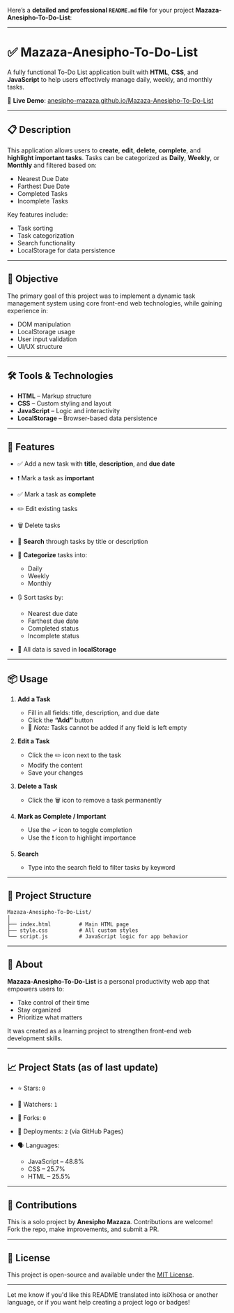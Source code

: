 Here’s a **detailed and professional `README.md` file** for your project **Mazaza-Anesipho-To-Do-List**:

---

# ✅ Mazaza-Anesipho-To-Do-List

A fully functional To-Do List application built with **HTML**, **CSS**, and **JavaScript** to help users effectively manage daily, weekly, and monthly tasks.

🔗 **Live Demo**: [anesipho-mazaza.github.io/Mazaza-Anesipho-To-Do-List](https://anesipho-mazaza.github.io/Mazaza-Anesipho-To-Do-List/)

---

## 📋 Description

This application allows users to **create**, **edit**, **delete**, **complete**, and **highlight important tasks**. Tasks can be categorized as **Daily**, **Weekly**, or **Monthly** and filtered based on:

* Nearest Due Date
* Farthest Due Date
* Completed Tasks
* Incomplete Tasks

Key features include:

* Task sorting
* Task categorization
* Search functionality
* LocalStorage for data persistence

---

## 🎯 Objective

The primary goal of this project was to implement a dynamic task management system using core front-end web technologies, while gaining experience in:

* DOM manipulation
* LocalStorage usage
* User input validation
* UI/UX structure

---

## 🛠️ Tools & Technologies

* **HTML** – Markup structure
* **CSS** – Custom styling and layout
* **JavaScript** – Logic and interactivity
* **LocalStorage** – Browser-based data persistence

---

## 🚀 Features

* ✅ Add a new task with **title**, **description**, and **due date**
* ❗ Mark a task as **important**
* ✅ Mark a task as **complete**
* ✏️ Edit existing tasks
* 🗑️ Delete tasks
* 🔎 **Search** through tasks by title or description
* 📆 **Categorize** tasks into:

  * Daily
  * Weekly
  * Monthly
* 🔃 Sort tasks by:

  * Nearest due date
  * Farthest due date
  * Completed status
  * Incomplete status
* 💾 All data is saved in **localStorage**

---

## 📦 Usage

1. **Add a Task**

   * Fill in all fields: title, description, and due date
   * Click the **“Add”** button
   * 🚫 *Note:* Tasks cannot be added if any field is left empty

2. **Edit a Task**

   * Click the ✏️ icon next to the task
   * Modify the content
   * Save your changes

3. **Delete a Task**

   * Click the 🗑️ icon to remove a task permanently

4. **Mark as Complete / Important**

   * Use the ✓ icon to toggle completion
   * Use the ❗ icon to highlight importance

5. **Search**

   * Type into the search field to filter tasks by keyword

---

## 📂 Project Structure

```
Mazaza-Anesipho-To-Do-List/
│
├── index.html         # Main HTML page
├── style.css          # All custom styles
└── script.js          # JavaScript logic for app behavior
```

---

## 📌 About

**Mazaza-Anesipho-To-Do-List** is a personal productivity web app that empowers users to:

* Take control of their time
* Stay organized
* Prioritize what matters

It was created as a learning project to strengthen front-end web development skills.

---

## 📈 Project Stats (as of last update)

* ⭐ Stars: `0`
* 👀 Watchers: `1`
* 🍴 Forks: `0`
* 🚀 Deployments: `2` (via GitHub Pages)
* 🗣 Languages:

  * JavaScript – 48.8%
  * CSS – 25.7%
  * HTML – 25.5%

---

## 📢 Contributions

This is a solo project by **Anesipho Mazaza**. Contributions are welcome! Fork the repo, make improvements, and submit a PR.

---

## 📃 License

This project is open-source and available under the [MIT License](LICENSE).

---

Let me know if you'd like this README translated into isiXhosa or another language, or if you want help creating a project logo or badges!
